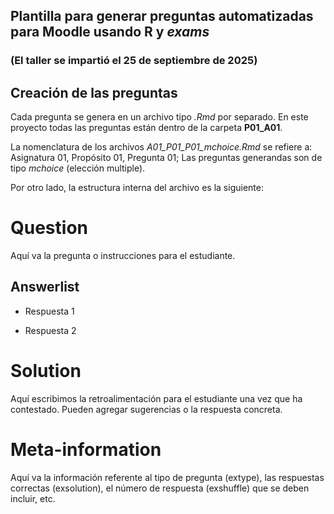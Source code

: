 ## Plantilla para generar preguntas automatizadas para Moodle usando R y *exams*

### (El taller se impartió el 25 de septiembre de 2025)


## Creación de las preguntas

Cada pregunta se genera en un archivo tipo *.Rmd* por separado. En este proyecto 
todas las preguntas están dentro de la carpeta **P01_A01**.  

La nomenclatura de los archivos *A01_P01_P01_mchoice.Rmd* se refiere a: 
Asignatura 01, Propósito 01, Pregunta 01; Las preguntas generandas son de tipo 
*mchoice* (elección multiple). 

Por otro lado, la estructura interna del archivo es la siguiente:


Question
========

Aquí va la pregunta o instrucciones para el estudiante.


Answerlist
----------

* Respuesta 1

* Respuesta 2


Solution
========

Aquí escribimos la retroalimentación para el estudiante una vez que ha contestado.
Pueden agregar sugerencias o la respuesta concreta.


Meta-information
================
Aquí va la información referente al tipo de pregunta (extype), las respuestas 
correctas (exsolution), el número de respuesta (exshuffle) que se deben incluir,
etc.

